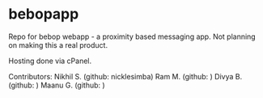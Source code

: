 # bebopapp
Repo for bebop webapp - a proximity based messaging app. Not planning on making this a real product.

Hosting done via cPanel.

Contributors:
Nikhil S. (github: nicklesimba)
Ram M. (github: )
Divya B. (github: )
Maanu G. (github: )
